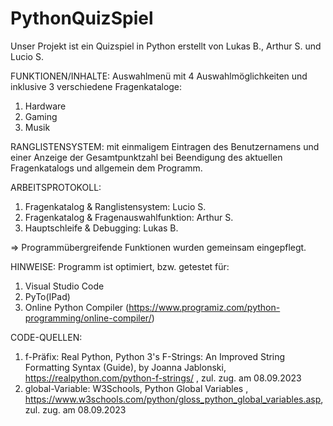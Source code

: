 # PythonQuizSpiel

Unser Projekt ist ein Quizspiel in Python erstellt von Lukas B., Arthur S. und Lucio S.

FUNKTIONEN/INHALTE:
Auswahlmenü mit 4 Auswahlmöglichkeiten und inklusive 3 verschiedene Fragenkataloge:
1. Hardware
2. Gaming
3. Musik

RANGLISTENSYSTEM:
mit einmaligem Eintragen des Benutzernamens und einer Anzeige der Gesamtpunktzahl bei Beendigung des aktuellen Fragenkatalogs und allgemein dem Programm.

ARBEITSPROTOKOLL:
1. Fragenkatalog & Ranglistensystem: Lucio S.
2. Fragenkatalog & Fragenauswahlfunktion: Arthur S.
3. Hauptschleife & Debugging: Lukas B.

=> Programmübergreifende Funktionen wurden gemeinsam eingepflegt.

HINWEISE:
Programm ist optimiert, bzw. getestet für:
1. Visual Studio Code
2. PyTo(IPad)
3. Online Python Compiler (https://www.programiz.com/python-programming/online-compiler/)

CODE-QUELLEN:
1. f-Präfix: Real Python, Python 3's F-Strings: An Improved String Formatting Syntax (Guide), by Joanna Jablonski, https://realpython.com/python-f-strings/ , zul. zug. am 08.09.2023
2. global-Variable: W3Schools, Python Global Variables , https://www.w3schools.com/python/gloss_python_global_variables.asp, zul. zug. am 08.09.2023
